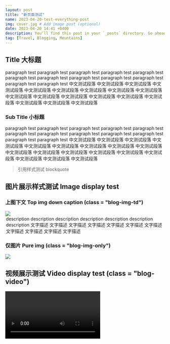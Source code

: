 ```yaml
---
layout: post
title: "新页面测试"
name: 2023-04-20-test-everything-post
img: cover.jpg # Add image post (optional)
date: 2023-04-20 14:41 +0400
description: You’ll find this post in your `_posts` directory. Go ahead and edit it and re-build the site to see your changes. # Add post description (optional)
tag: [Travel, Blogging, Mountains]
---
```



<!-- ## 滚动横幅窗口 -->

<!-- <div class="rotating-banner"> -->
<!--     <img src="{{ "/assets/img/" | prepend: site.baseurl }}cover1.jpg" alt="Image 1"> -->
<!--     <img src="{{ "/assets/img/" | prepend: site.baseurl }}canyon.jpg" alt="Image 2"> -->
<!--     <img src="{{ "/assets/img/" | prepend: site.baseurl }}sweden.jpg" alt="Image 3"> -->
<!--     <img src="{{ "/assets/img/" | prepend: site.baseurl }}nevada.jpg" alt="Image 3"> -->
<!--     <img src="{{ "/assets/img/" | prepend: site.baseurl }}himalayan.jpg" alt="Image 3"> -->
<!-- </div> -->

<!-- <script> -->
<!--     $(document).ready(function() { -->
<!--         var initImg = $('.rotating-banner img:first-child'); -->
<!--         initImg.addClass('active'); -->
<!--         setInterval(function() { -->
<!--             var currentImg = $('.rotating-banner img.active'); -->
<!--             var nextImg = currentImg.next(); -->
<!--             if (nextImg.length == 0) { -->
<!--                 nextImg = $('.rotating-banner img:first-child'); -->
<!--             } -->
<!--             currentImg.removeClass('active'); -->
<!--             nextImg.addClass('active'); -->
<!--         }, 3000); -->
<!--     }); -->
<!-- </script> -->

## Title 大标题

paragraph test paragraph test paragraph test paragraph test paragraph test paragraph test
paragraph test paragraph test paragraph test paragraph test paragraph test paragraph test
中文测试段落 中文测试段落 中文测试段落 中文测试段落 中文测试段落 中文测试段落 中文测试段落 中文测试段落 中文测试段落
中文测试段落 中文测试段落 中文测试段落 中文测试段落 中文测试段落 中文测试段落 中文测试段落 中文测试段落 中文测试段落

### Sub Title 小标题

paragraph test paragraph test paragraph test paragraph test paragraph test paragraph test
paragraph test paragraph test paragraph test paragraph test paragraph test paragraph test
中文测试段落 中文测试段落 中文测试段落 中文测试段落 中文测试段落 中文测试段落 中文测试段落 中文测试段落 中文测试段落
中文测试段落 中文测试段落 中文测试段落 中文测试段落 中文测试段落 中文测试段落 中文测试段落 中文测试段落 中文测试段落

> 引用样式测试 blockquote 

## 图片展示样式测试 Image display test 
    
### 上图下文 Top img down caption (class = "blog-img-td")

<div class = "blog-img-td">
    <div>
        <img src= "{{ "/assets/img/" | prepend: site.baseurl | append:page.name}}/cover.jpg">
    </div>
    <div>
        <legend>description description description description description description description
            文字描述 文字描述 文字描述 文字描述 文字描述 文字描述 文字描述 文字描述 文字描述 文字描述 文字描述</legend>
    </div>
</div>

### 仅图片 Pure img (class = "blog-img-only")

<div class = "blog-img-only">
    <div>
        <img src= "{{ "/assets/img/" | prepend: site.baseurl | append:page.name}}/cover.jpg">
    </div>
</div>

## 视频展示测试 Video display test (class = "blog-video")

<div class = "blog-video">
    <video  controls>
        <source src="https://drive.google.com/uc?export=download&id=1WafTItDAKgdysiMkJcpHL7TzRup1Ztjk" type='video/mp4'>
    </video>
</div>



